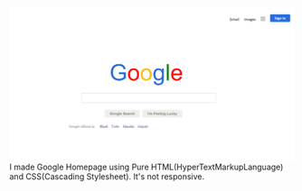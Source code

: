 ![Google LOGO](Homepage.png)
I made Google Homepage using Pure HTML(HyperTextMarkupLanguage) and CSS(Cascading Stylesheet).
It's not responsive.
